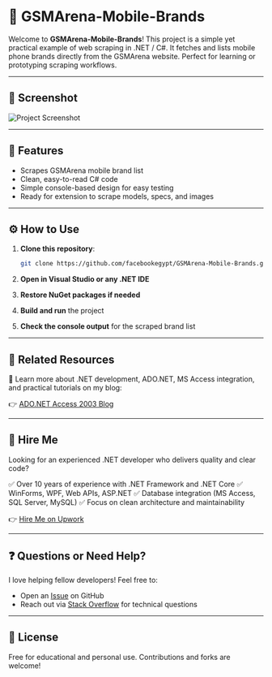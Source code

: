 # 📱 GSMArena-Mobile-Brands

Welcome to **GSMArena-Mobile-Brands**! This project is a simple yet practical example of web scraping in .NET / C#. It fetches and lists mobile phone brands directly from the GSMArena website. Perfect for learning or prototyping scraping workflows.

---

## 📸 Screenshot

![Project Screenshot](https://i.ibb.co/35wSjwnB/gsmarena-offline-app-win-desktop.png)

---

## 🚀 Features

* Scrapes GSMArena mobile brand list
* Clean, easy-to-read C# code
* Simple console-based design for easy testing
* Ready for extension to scrape models, specs, and images

---

## ⚙️ How to Use

1. **Clone this repository**:

   ```bash
   git clone https://github.com/facebookegypt/GSMArena-Mobile-Brands.git
   ```

2. **Open in Visual Studio or any .NET IDE**

3. **Restore NuGet packages if needed**

4. **Build and run** the project

5. **Check the console output** for the scraped brand list

---

## 📰 Related Resources

📌 Learn more about .NET development, ADO.NET, MS Access integration, and practical tutorials on my blog:

👉 [ADO.NET Access 2003 Blog](https://adonetaccess2003.blogspot.com)

---

## 💼 Hire Me

Looking for an experienced .NET developer who delivers quality and clear code?

✅ Over 10 years of experience with .NET Framework and .NET Core ✅ WinForms, WPF, Web APIs, ASP.NET ✅ Database integration (MS Access, SQL Server, MySQL) ✅ Focus on clean architecture and maintainability

👉 [Hire Me on Upwork](https://www.upwork.com/freelancers/~012da5549a3c293425)

---

## ❓ Questions or Need Help?

I love helping fellow developers! Feel free to:

* Open an [Issue](https://github.com/facebookegypt/GSMArena-Mobile-Brands/issues) on GitHub
* Reach out via [Stack Overflow](https://stackoverflow.com/users/mylogins/12179259) for technical questions

---

## 📜 License

Free for educational and personal use. Contributions and forks are welcome!
